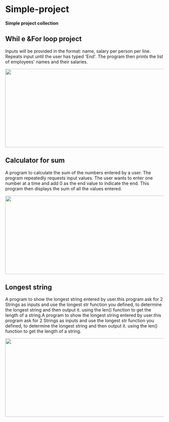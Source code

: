 # Simple-project

<p><b>Simple project collection</b></p>

<h2>Whil e &For loop project</h2>
<p>Inputs will be provided in the format: name, salary per person per line. Repeats input until the user has typed 'End'. The program then prints the list of employees' names and their salaries.</p>
<img src="https://user-images.githubusercontent.com/61194721/96689093-94140580-139f-11eb-9ae8-001b96abefbe.png" width="600" height="250">

<h2>Calculator for sum</h2>
<p>A program to calculate the sum of the numbers entered by a user. The program repeatedly requests input values. The user wants to enter one number at a time and add 0 as the end value to indicate the end. This program then displays the sum of all the values entered.</p>
<img src="https://user-images.githubusercontent.com/61194721/96690368-397ba900-13a1-11eb-8e30-9e77053aa254.png" width="600" height="250">

<h2>Longest string</h2>
<p>A program to show the longest string entered by user.this program ask for 2 Strings as inputs and use the longest str function you defined, to determine the longest string and then output it. using the len() function to get the length of a string.A program to show the longest string entered by user.this program ask for 2 Strings as inputs and use the longest str function you defined, to determine the longest string and then output it. using the len() function to get the length of a string.</p>
<img src="https://user-images.githubusercontent.com/61194721/96690680-9d9e6d00-13a1-11eb-9a60-bb3710fe9398.png" width="600" height="250">

